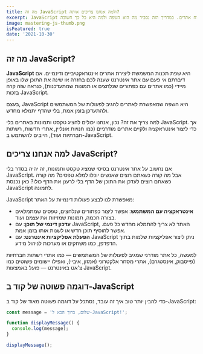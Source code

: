 ```yaml
---
title: מה זה JavaScript ולמה אנחנו צריכים אותה?
excerpt: JavaScript היא אחת השפות החשובות ביותר לפיתוח אתרים. במדריך הזה נסביר מה היא השפה ולמה היא כל כך חשובה.
image: mastering-js-thumb.png
isFeatured: true
date: '2021-10-30'
---
```


## מה זה JavaScript?

**JavaScript** היא שפת תכנות המשמשת ליצירת אתרים אינטראקטיביים ודינמיים. אם דיברתם אי פעם עם אתר אינטרנט שענה לכם בחזרה או שינה את התוכן שלו באופן מיידי (כמו אתרים עם כפתורים שנלחצים או תמונות שמתעדכנות), כנראה שזה קרה בזכות JavaScript.

בעצם, JavaScript היא השפה שמאפשרת לאתרים להגיב לפעולות של המשתמשים ולהתעדכן בזמן אמת, בלי שהדף יתמלא מחדש.

למה צריך את זה? נכון, אנחנו יכולים להציג טקסט ותמונות באתרים בלי JavaScript. אך כדי ליצור אינטראקציה ולקיים אתרים מודרניים (כמו חנויות אונליין, אתרי חדשות, רשתות חברתיות ועוד), חייבים להשתמש ב-JavaScript.

## למה אנחנו צריכים JavaScript?

אם נחשוב על אתר אינטרנט בסיסי שמציג טקסט ותמונות, זה יהיה בסדר בלי JavaScript. אבל מה קורה כשאתם רוצים שאנשים יוכלו למלא טפסים? מה קורה כשאתם רוצים לעדכן את התוכן של הדף בלי לרענן את הדף כולו? כאן נכנסת JavaScript לתמונה.

JavaScript מאפשרת לנו לבצע פעולות דינמיות על האתר:

- **אינטראקציה עם המשתמש**: אפשר ליצור כפתורים שנלחצים, טפסים שמתמלאים בצורה חכמה, תמונות שמזיזות את עצמם ועוד.
- **עדכון דינמי של תוכן**: עם JavaScript, האתר לא צריך להתמלא מחדש כל פעם. אפשר להוסיף תוכן חדש או לשנות אותו בזמן אמת.
- **הפעלת אפליקציות אינטרנט**: עם JavaScript ניתן ליצור אפליקציות שלמות בתוך הדפדפן, כמו משחקים או מערכות לניהול מידע.

למעשה, כל אתר מודרני שמגיב לפעולות של המשתמשים — כמו אתרי רשתות חברתיות (פייסבוק, אינסטגרם), אתרי מסחר אלקטרוני (אמזון, איביי), ואפילו יישומים פשוטים כמו צ'אט באינטרנט — פועל באמצעות JavaScript.

## דוגמה פשוטה של קוד ב-JavaScript

כדי להבין יותר טוב איך זה עובד, נסתכל על דוגמה פשוטה מאוד של קוד ב-JavaScript:

```js
const message = 'שלום, ברוך הבא ל-JavaScript!';

function displayMessage() {
  console.log(message);
}

displayMessage();
